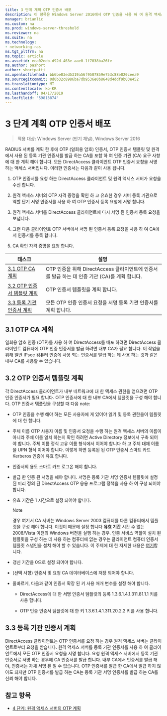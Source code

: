 ```yaml
---
title: 3 단계 계획 OTP 인증서 배포
description: 이 항목은 Windows Server 2016에서 OTP 인증을 사용 하 여 원격 액세스 배포 가이드의 일부입니다.
manager: brianlic
ms.custom: na
ms.prod: windows-server-threshold
ms.reviewer: na
ms.suite: na
ms.technology:
- networking-ras
ms.tgt_pltfrm: na
ms.topic: article
ms.assetid: eca02eeb-d92d-463e-aae0-1f7038ba26fe
ms.author: pashort
author: shortpatti
ms.openlocfilehash: bb6be03ed5319a56f9507859e753c88e020ceea9
ms.sourcegitcommit: 0d0b32c8986ba7db9536e0b8648d4ddf9b03e452
ms.translationtype: MT
ms.contentlocale: ko-KR
ms.lasthandoff: 04/17/2019
ms.locfileid: "59813874"
---
```

# <a name="step-3-plan-otp-certificate-deployment"></a>3 단계 계획 OTP 인증서 배포

>적용 대상: Windows Server (반기 채널), Windows Server 2016

RADIUS 서버를 계획 한 후에 OTP (일회용 암호) 인증서, OTP 인증서 템플릿 및 원격에서 사용 된 등록 기관 인증서를 발급 하는 CA를 포함 하 여 인증 기관 (CA) 요구 사항에 대 한 계획 해야 합니다. 모든 DirectAccess 클라이언트 OTP 인증서 요청을 서명 하는 액세스 서버입니다. 이러한 인증서는 다음과 같이 사용 됩니다.  
  
1.  OTP 인증서를 요청 하는 DirectAccess 클라이언트 및 원격 액세스 서버가 요청을 수신 합니다.  
  
2.  원격 액세스 서버의 OTP 자격 증명을 확인 하 고 유효한 경우 서버 등록 기관으로 역할 단기 서명 인증서를 사용 하 여 OTP 인증서 등록 요청에 서명 합니다.  
  
3.  원격 액세스 서버를 DirectAccess 클라이언트에 다시 서명 된 인증서 등록 요청을 보냅니다.  
  
4.  그런 다음 클라이언트 OTP 서버에서 서명 된 인증서 등록 요청을 사용 하 여 CA에서 인증서를 등록 합니다.  
  
5.  CA 확인 자격 증명을 요청 합니다.  
  
|태스크|설명|  
|----|--------|  
|[3.1 OTP CA 계획](#bkmk_3_1_CA)|OTP 인증을 위해 DirectAccess 클라이언트에 인증서를 발급 하는 데 인증 기관 (CA)를 계획 합니다.|  
|[3.2 OTP 인증서 템플릿 계획](#bkmk_3_2_OTP_Cert)|OTP 인증서 템플릿을 계획 합니다.|
|[3.3 등록 기관 인증서 계획](#bkmk_33RACert)|모든 OTP 인증 인증서 요청을 서명 등록 기관 인증서를 계획 합니다.|

## <a name="bkmk_3_1_CA"></a>3.1 OTP CA 계획  
일회용 암호 인증 (OTP)를 사용 하 여 DirectAccess를 배포 하려면 DirectAccess 클라이언트 컴퓨터에 OTP 인증 인증서를 발급 하려면 내부 CA가 필요 합니다. 이 작업을 위해 일반 IPsec 컴퓨터 인증에 사용 되는 인증서를 발급 하는 데 사용 하는 것과 같은 내부 CA를 사용할 수 있습니다.  
  
## <a name="bkmk_3_2_OTP_Cert"></a>3.2 OTP 인증서 템플릿 계획  
각 DirectAccess 클라이언트가 내부 네트워크에 대 한 액세스 권한을 얻으려면 OTP 인증 인증서가 필요 합니다. OTP 인증서에 대 한 내부 CA에서 템플릿을 구성 해야 합니다. OTP 인증서 템플릿을 구성할 때 다음 note:  
  
-   OTP 인증을 수행 해야 하는 모든 사용자에 게 있어야 읽기 및 등록 권한을이 템플릿에 대 한 합니다.  
  
-   주체 이름 OTP 사용자 이름 및 인증서 요청을 수행 하는 원격 액세스 서버의 이름이 아니라 주체 이름 일치 하는지 확인 하려면 Active Directory 정보에서 구축 되어야 합니다. 주체 이름 정식 고유 이름 형식에서 이어야 합니다 하 고 주체 대체 이름을 UPN 형식 이어야 합니다. 이렇게 하면 등록된 된 OTP 인증서 스마트 카드 Kerberos 인증에 유효 합니다.  
  
-   인증서의 용도 스마트 카드 로그온 해야 합니다.  
  
-   발급 한 인증 된 서명을 해야 합니다. 서명은 등록 기관 서명 인증서 템플릿에 설정 된 미리 정의 된 DirectAccess OTP 응용 프로그램 정책을 사용 하 여 구성 되어야 합니다.  
  
-   유효 기간은 1 시간으로 설정 되어야 합니다.  
  
    > [!NOTE]  
    > 경우 여기서 CA 서버는 Windows Server 2003 컴퓨터를 다른 컴퓨터에서 템플릿을 구성 해야 합니다. 이것이 때문에 설정 합니다 **유효 기간** 시간 수 없는 2008/Vista 이전의 Windows 버전을 실행 하는 경우. 인증 서비스 역할이 설치 된 템플릿을 구성 하는 데 사용 하는 컴퓨터에 없는 경우는 클라이언트 컴퓨터 인증서 템플릿 스냅인을 설치 해야 할 수 있습니다. 이 주제에 대 한 자세한 내용은 [여기](https://technet.microsoft.com/library/cc732445.aspx)합니다.  
  
-   갱신 기간을 0으로 설정 되어야 합니다.  
  
-   (선택 사항) 인증서 및 요청 CA 데이터베이스에 저장 되어야 합니다.  
  
-   올바르게, 다음과 같이 인증서 확장 된 키 사용 매개 변수를 설정 해야 합니다.  
  
    -   DirectAccess에 대 한 서명 인증서 템플릿의 등록 1.3.6.1.4.1.311.81.1.1 키를 사용 합니다.  
  
    -   OTP 인증 인증서 템플릿에 대 한 키 1.3.6.1.4.1.311.20.2.2 키를 사용 합니다.  
  
## <a name="bkmk_33RACert"></a>3.3 등록 기관 인증서 계획  
DirectAccess 클라이언트는 OTP 인증서를 요청 하는 경우 원격 액세스 서버는 클라이언트로부터 요청을 받습니다. 원격 액세스 서버를 등록 기관 인증서를 사용 하 여 클라이언트에서 모든 OTP 인증서 요청을 서명 합니다. 요청 원격 액세스 서버에서 등록 기관 인증서로 서명 하는 경우에 CA 인증서를 발급 합니다. 내부 CA에서 인증서를 발급 해야, 인증서는 자체 서명 된 일 수 없습니다. OTP 인증서를 발급 한 CA에서 발급 하지 않아도 되지만 OTP 인증서를 발급 하는 CA는 등록 기관 서명 인증서를 발급 하는 CA를 신뢰 해야 합니다.  
  
## <a name="BKMK_Links"></a>참고 항목  
  
-   [4 단계: 원격 액세스 서버의 OTP 계획](Step-4-Plan-for-OTP-on-the-Remote-Access-Server.md)  
  


